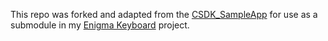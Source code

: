 This repo was forked and adapted from the [CSDK_SampleApp](https://github.com/razerofficial/CSDK_SampleApp) for use as a submodule in my [Enigma Keyboard](https://github.com/lienwyatt/Enigma-Keyboard) project. 
